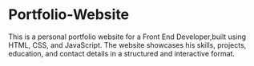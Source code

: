 # Portfolio-Website
This is a personal portfolio website for a Front End Developer,built using HTML, CSS, and JavaScript. The website showcases his skills, projects, education, and contact details in a structured and interactive format.


